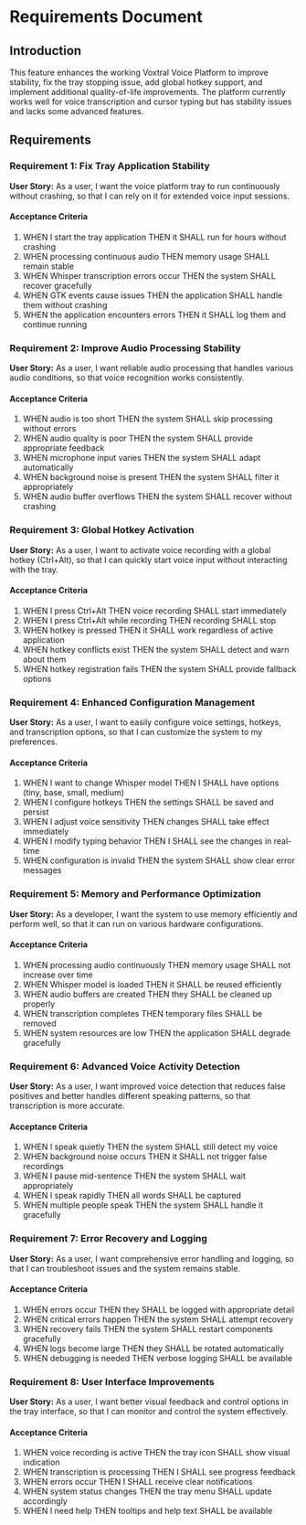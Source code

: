 # Requirements Document

## Introduction

This feature enhances the working Voxtral Voice Platform to improve stability, fix the tray stopping issue, add global hotkey support, and implement additional quality-of-life improvements. The platform currently works well for voice transcription and cursor typing but has stability issues and lacks some advanced features.

## Requirements

### Requirement 1: Fix Tray Application Stability

**User Story:** As a user, I want the voice platform tray to run continuously without crashing, so that I can rely on it for extended voice input sessions.

#### Acceptance Criteria

1. WHEN I start the tray application THEN it SHALL run for hours without crashing
2. WHEN processing continuous audio THEN memory usage SHALL remain stable
3. WHEN Whisper transcription errors occur THEN the system SHALL recover gracefully
4. WHEN GTK events cause issues THEN the application SHALL handle them without crashing
5. WHEN the application encounters errors THEN it SHALL log them and continue running

### Requirement 2: Improve Audio Processing Stability

**User Story:** As a user, I want reliable audio processing that handles various audio conditions, so that voice recognition works consistently.

#### Acceptance Criteria

1. WHEN audio is too short THEN the system SHALL skip processing without errors
2. WHEN audio quality is poor THEN the system SHALL provide appropriate feedback
3. WHEN microphone input varies THEN the system SHALL adapt automatically
4. WHEN background noise is present THEN the system SHALL filter it appropriately
5. WHEN audio buffer overflows THEN the system SHALL recover without crashing

### Requirement 3: Global Hotkey Activation

**User Story:** As a user, I want to activate voice recording with a global hotkey (Ctrl+Alt), so that I can quickly start voice input without interacting with the tray.

#### Acceptance Criteria

1. WHEN I press Ctrl+Alt THEN voice recording SHALL start immediately
2. WHEN I press Ctrl+Alt while recording THEN recording SHALL stop
3. WHEN hotkey is pressed THEN it SHALL work regardless of active application
4. WHEN hotkey conflicts exist THEN the system SHALL detect and warn about them
5. WHEN hotkey registration fails THEN the system SHALL provide fallback options

### Requirement 4: Enhanced Configuration Management

**User Story:** As a user, I want to easily configure voice settings, hotkeys, and transcription options, so that I can customize the system to my preferences.

#### Acceptance Criteria

1. WHEN I want to change Whisper model THEN I SHALL have options (tiny, base, small, medium)
2. WHEN I configure hotkeys THEN the settings SHALL be saved and persist
3. WHEN I adjust voice sensitivity THEN changes SHALL take effect immediately
4. WHEN I modify typing behavior THEN I SHALL see the changes in real-time
5. WHEN configuration is invalid THEN the system SHALL show clear error messages

### Requirement 5: Memory and Performance Optimization

**User Story:** As a developer, I want the system to use memory efficiently and perform well, so that it can run on various hardware configurations.

#### Acceptance Criteria

1. WHEN processing audio continuously THEN memory usage SHALL not increase over time
2. WHEN Whisper model is loaded THEN it SHALL be reused efficiently
3. WHEN audio buffers are created THEN they SHALL be cleaned up properly
4. WHEN transcription completes THEN temporary files SHALL be removed
5. WHEN system resources are low THEN the application SHALL degrade gracefully

### Requirement 6: Advanced Voice Activity Detection

**User Story:** As a user, I want improved voice detection that reduces false positives and better handles different speaking patterns, so that transcription is more accurate.

#### Acceptance Criteria

1. WHEN I speak quietly THEN the system SHALL still detect my voice
2. WHEN background noise occurs THEN it SHALL not trigger false recordings
3. WHEN I pause mid-sentence THEN the system SHALL wait appropriately
4. WHEN I speak rapidly THEN all words SHALL be captured
5. WHEN multiple people speak THEN the system SHALL handle it gracefully

### Requirement 7: Error Recovery and Logging

**User Story:** As a user, I want comprehensive error handling and logging, so that I can troubleshoot issues and the system remains stable.

#### Acceptance Criteria

1. WHEN errors occur THEN they SHALL be logged with appropriate detail
2. WHEN critical errors happen THEN the system SHALL attempt recovery
3. WHEN recovery fails THEN the system SHALL restart components gracefully
4. WHEN logs become large THEN they SHALL be rotated automatically
5. WHEN debugging is needed THEN verbose logging SHALL be available

### Requirement 8: User Interface Improvements

**User Story:** As a user, I want better visual feedback and control options in the tray interface, so that I can monitor and control the system effectively.

#### Acceptance Criteria

1. WHEN voice recording is active THEN the tray icon SHALL show visual indication
2. WHEN transcription is processing THEN I SHALL see progress feedback
3. WHEN errors occur THEN I SHALL receive clear notifications
4. WHEN system status changes THEN the tray menu SHALL update accordingly
5. WHEN I need help THEN tooltips and help text SHALL be available